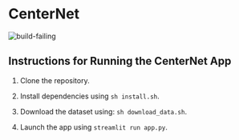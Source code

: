 # CenterNet

<img src="https://github.com/soumik12345/centernet/workflows/centernet-workflow/badge.svg" alt="build-failing">

## Instructions for Running the CenterNet App

1. Clone the repository.

2. Install dependencies using `sh install.sh`.
   
3. Download the dataset using: `sh download_data.sh`.
    
4. Launch the app using `streamlit run app.py`.

